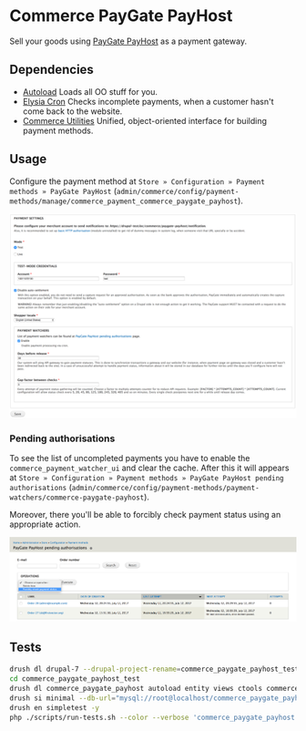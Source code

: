 # Commerce PayGate PayHost

Sell your goods using [PayGate PayHost](https://www.paygate.co.za/paygate-products/payhost) as a payment gateway.

## Dependencies

- [Autoload](https://www.drupal.org/project/autoload)
  Loads all OO stuff for you.
- [Elysia Cron](https://www.drupal.org/project/elysia_cron)
  Checks incomplete payments, when a customer hasn't come back to the website.
- [Commerce Utilities](https://www.drupal.org/project/commerce_utils)
  Unified, object-oriented interface for building payment methods.

## Usage

Configure the payment method at `Store » Configuration » Payment methods » PayGate PayHost` (`admin/commerce/config/payment-methods/manage/commerce_payment_commerce_paygate_payhost`).

![PayGate PayHost settings](docs/images/settings.png)

### Pending authorisations

To see the list of uncompleted payments you have to enable the `commerce_payment_watcher_ui` and clear the cache. After this it will appears at `Store » Configuration » Payment methods » PayGate PayHost pending authorisations` (`admin/commerce/config/payment-methods/payment-watchers/commerce-paygate-payhost`).

Moreover, there you'll be able to forcibly check payment status using an appropriate action.

![PayGate PayHost pending authorisations](docs/images/ui.png)

## Tests

```bash
drush dl drupal-7 --drupal-project-rename=commerce_paygate_payhost_test
cd commerce_paygate_payhost_test
drush dl commerce_paygate_payhost autoload entity views ctools commerce_utils commerce rules addressfield composer_manager elysia_cron
drush si minimal --db-url="mysql://root@localhost/commerce_paygate_payhost_test" --account-pass=propeople -y
drush en simpletest -y
php ./scripts/run-tests.sh --color --verbose 'commerce_paygate_payhost'
```
